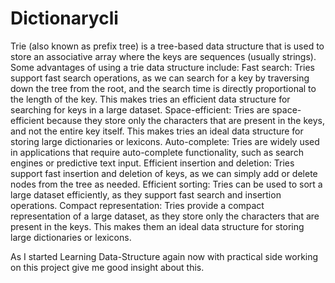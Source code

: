 # Dictionarycli
Trie (also known as prefix tree) is a tree-based data structure that is used to store an associative array where the keys are sequences (usually strings). Some advantages of using a trie data structure include:
Fast search: Tries support fast search operations, as we can search for a key by traversing down the tree from the root, and the search time is directly proportional to the length of the key. This makes tries an efficient data structure for searching for keys in a large dataset.
Space-efficient: Tries are space-efficient because they store only the characters that are present in the keys, and not the entire key itself. This makes tries an ideal data structure for storing large dictionaries or lexicons.
Auto-complete: Tries are widely used in applications that require auto-complete functionality, such as search engines or predictive text input.
Efficient insertion and deletion: Tries support fast insertion and deletion of keys, as we can simply add or delete nodes from the tree as needed.
Efficient sorting: Tries can be used to sort a large dataset efficiently, as they support fast search and insertion operations.
Compact representation: Tries provide a compact representation of a large dataset, as they store only the characters that are present in the keys. This makes them an ideal data structure for storing large dictionaries or lexicons.

As I started Learning Data-Structure again now with practical side working on this project give me good insight about this.